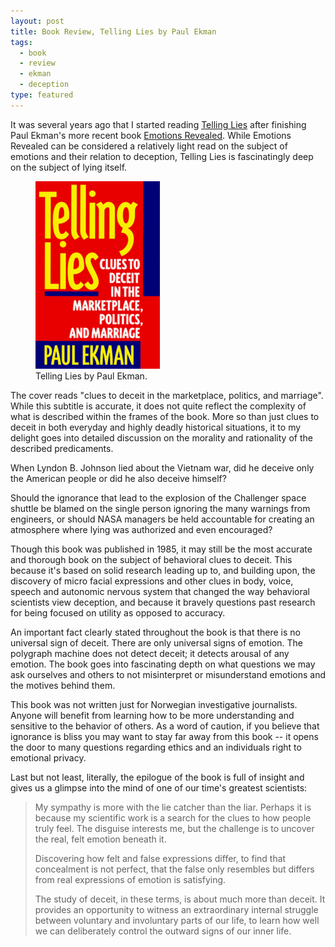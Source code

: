 ```yaml
---
layout: post
title: Book Review, Telling Lies by Paul Ekman
tags:
  - book
  - review
  - ekman
  - deception
type: featured
---
```


It was several years ago that I started reading <a href="http://www.amazon.com/Telling-Lies-Marketplace-Politics-Marriage/dp/0393321886">Telling Lies</a> after finishing Paul Ekman's more recent book <a href="http://www.amazon.com/Emotions-Revealed-Paul-Ekman/dp/0753817659">Emotions Revealed</a>. While Emotions Revealed can be considered a relatively light read on the subject of emotions and their relation to deception, Telling Lies is fascinatingly deep on the subject of lying itself.

<figure class="align-right"><a href="http://www.amazon.com/Telling-Lies-Marketplace-Politics-Marriage/dp/0393337456"><img src="/img/posts/telling-lies-paul-ekman.gif" alt="Telling Lies by Paul Ekman"></a><figcaption>Telling Lies by Paul Ekman.</figcaption></figure>

The cover reads "clues to deceit in the marketplace, politics, and marriage". While this subtitle is accurate, it does not quite reflect the complexity of what is described within the frames of the book. More so than just clues to deceit in both everyday and highly deadly historical situations, it to my delight goes into detailed discussion on the morality and rationality of the described predicaments.

When Lyndon B. Johnson lied about the Vietnam war, did he deceive only the American people or did he also deceive himself?

Should the ignorance that lead to the explosion of the Challenger space shuttle be blamed on the single person ignoring the many warnings from engineers, or should NASA managers be held accountable for creating an atmosphere where lying was authorized and even encouraged?

Though this book was published in 1985, it may still be the most accurate and thorough book on the subject of behavioral clues to deceit. This because it's based on solid research leading up to, and building upon, the discovery of micro facial expressions and other clues in body, voice, speech and autonomic nervous system that changed the way behavioral scientists view deception, and because it bravely questions past research for being focused on utility as opposed to accuracy.

An important fact clearly stated throughout the book is that there is no universal sign of deceit. There are only universal signs of emotion. The polygraph machine does not detect deceit; it detects arousal of any emotion. The book goes into fascinating depth on what questions we may ask ourselves and others to not misinterpret or misunderstand emotions and the motives behind them.

This book was not written just for Norwegian investigative journalists. Anyone will benefit from learning how to be more understanding and sensitive to the behavior of others. As a word of caution, if you believe that ignorance is bliss you may want to stay far away from this book -- it opens the door to many questions regarding ethics and an individuals right to emotional privacy.

Last but not least, literally, the epilogue of the book is full of insight and gives us a glimpse into the mind of one of our time's greatest scientists:

> My sympathy is more with the lie catcher than the liar. Perhaps it is because my scientific work is a search for the clues to how people truly feel. The disguise interests me, but the challenge is to uncover the real, felt emotion beneath it.
>
>Discovering how felt and false expressions differ, to find that concealment is not perfect, that the false only resembles but differs from real expressions of emotion is satisfying.
>
> The study of deceit, in these terms, is about much more than deceit. It provides an opportunity to witness an extraordinary internal struggle between voluntary and involuntary parts of our life, to learn how well we can deliberately control the outward signs of our inner life.
